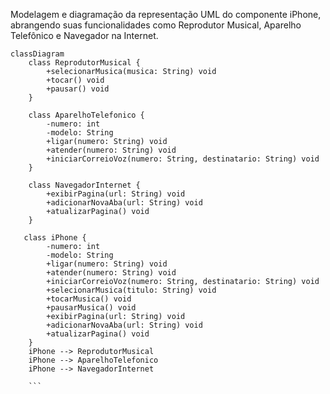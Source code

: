 Modelagem e diagramação da representação UML do componente iPhone, abrangendo suas funcionalidades como Reprodutor Musical, Aparelho Telefônico e Navegador na Internet.

```mermaid
classDiagram
    class ReprodutorMusical {
        +selecionarMusica(musica: String) void
        +tocar() void
        +pausar() void
    }

    class AparelhoTelefonico {
        -numero: int
        -modelo: String
        +ligar(numero: String) void
        +atender(numero: String) void
        +iniciarCorreioVoz(numero: String, destinatario: String) void
    }

    class NavegadorInternet {
        +exibirPagina(url: String) void
        +adicionarNovaAba(url: String) void
        +atualizarPagina() void
    }

   class iPhone {
        -numero: int
        -modelo: String
        +ligar(numero: String) void
        +atender(numero: String) void
        +iniciarCorreioVoz(numero: String, destinatario: String) void
        +selecionarMusica(titulo: String) void
        +tocarMusica() void
        +pausarMusica() void
        +exibirPagina(url: String) void
        +adicionarNovaAba(url: String) void
        +atualizarPagina() void
    }
    iPhone --> ReprodutorMusical
    iPhone --> AparelhoTelefonico
    iPhone --> NavegadorInternet
        
    ```